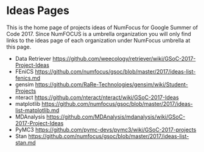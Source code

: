 # Ideas Pages

This is the home page of projects ideas of NumFocus for Google Summer of Code 2017.
Since NumFOCUS is a umbrella organization you will only find links to the ideas
page of each organization under NumFocus umbrella at this page.

- Data Retriever https://github.com/weecology/retriever/wiki/GSoC-2017-Project-Ideas
- FEniCS https://github.com/numfocus/gsoc/blob/master/2017/ideas-list-fenics.md
- gensim https://github.com/RaRe-Technologies/gensim/wiki/Student-Projects
- nteract https://github.com/nteract/nteract/wiki/GSoC-2017-Ideas
- matplotlib https://github.com/numfocus/gsoc/blob/master/2017/ideas-list-matplotlib.md
- MDAnalysis https://github.com/MDAnalysis/mdanalysis/wiki/GSoC-2017-Project-Ideas
- PyMC3 https://github.com/pymc-devs/pymc3/wiki/GSoC-2017-projects
- Stan https://github.com/numfocus/gsoc/blob/master/2017/ideas-list-stan.md
